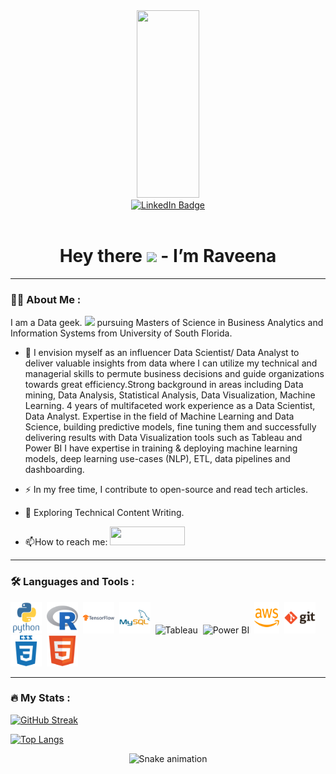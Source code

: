 <div id="header" align="center">
  <img src="https://media.giphy.com/media/YnS7j9pwnECXLMrI4t/giphy.gif" width="100" height=300pt/>

  <div id="badges">
    <a href="https://www.linkedin.com/in/gopichand-yenikapalli-usf/">
      <img src="https://img.shields.io/badge/LinkedIn-blue?style=for-the-badge&logo=linkedin&logoColor=white" alt="LinkedIn Badge"/>
    </a>
  </div>
  <img src="https://komarev.com/ghpvc/?username=Asrst&style=flat-square&color=blue" alt=""/>
  <h1>
    Hey there
    <img src="https://media.giphy.com/media/hvRJCLFzcasrR4ia7z/giphy.gif" width="30px"/>
     -  I’m Raveena
  </h1>
</div>

---

### :man_technologist: About Me :

I am a Data geek. <img src="https://media.giphy.com/media/WUlplcMpOCEmTGBtBW/giphy.gif" width="30"> pursuing Masters of Science in Business Analytics and Information Systems from University of South Florida.

- :telescope: I envision myself as an influencer Data Scientist/ Data Analyst to deliver valuable insights from data where I can utilize my technical and managerial skills to permute business decisions and guide organizations towards great efficiency.Strong background in areas including Data mining, Data Analysis, Statistical Analysis, Data Visualization, Machine Learning. 4 years of multifaceted work experience as a Data Scientist, Data Analyst. Expertise in the field of Machine Learning and Data Science, building predictive models, fine tuning them and successfully delivering results with Data Visualization tools such as Tableau and Power BI I have expertise in training & deploying machine learning models, deep learning use-cases (NLP), ETL, data pipelines and dashboarding.

- :zap: In my free time, I contribute to open-source and read tech articles.

- :seedling: Exploring Technical Content Writing.

- :mailbox:How to reach me: <a href="https://www.linkedin.com/in/gopichand-yenikapalli-usf/" target="_blank"><img src="https://img.shields.io/badge/-LinkedIn-%230077B5?style=for-the-badge&logo=linkedin&logoColor=white" target="_blank" width="120" height="30" ></a> 
---

### :hammer_and_wrench: Languages and Tools :
<div>
  <img src="https://github.com/devicons/devicon/blob/master/icons/python/python-original-wordmark.svg" title="Python" alt="Python" width="50" height="50"/>&nbsp;
  <img src="https://github.com/devicons/devicon/blob/master/icons/r/r-original.svg" title="R" alt="R" width="50" height="50"/>&nbsp;
  <img src="https://github.com/devicons/devicon/blob/master/icons/tensorflow/tensorflow-original-wordmark.svg" title="TensorFlow" alt="TensorFlow" width="50" height="50"/>&nbsp;
   <img src="https://github.com/devicons/devicon/blob/master/icons/mysql/mysql-original-wordmark.svg" title="MySQL"  alt="MySQL" width="50" height="50"/>&nbsp;
  <img src="https://assets.blogs.bsu.edu/wp-content/uploads/sites/38/2023/02/24133338/Tableau-Logo-1536x864.png" title="Tableau"  alt="Tableau" width="50" height="50"/>&nbsp;
  <img src="https://cdn.windowsreport.com/wp-content/uploads/2019/07/Fix-power-bi-cant-find-app-930x620.jpg" title="Power BI"  alt="Power BI" width="50" height="50"/>&nbsp;
   <img src="https://github.com/devicons/devicon/blob/master/icons/amazonwebservices/amazonwebservices-plain-wordmark.svg" title="AWS" alt="AWS" width="40" height="50"/>&nbsp;
   <img src="https://github.com/devicons/devicon/blob/master/icons/git/git-original-wordmark.svg" title="Git" **alt="Git" width="50" height="50"/>
  <img src="https://github.com/devicons/devicon/blob/master/icons/css3/css3-plain-wordmark.svg"  title="CSS3" alt="CSS" width="50" height="50"/>&nbsp;
  <img src="https://github.com/devicons/devicon/blob/master/icons/html5/html5-original.svg" title="HTML5" alt="HTML" width="50" height="50"/>&nbsp;
  
  ---

### :fire: My Stats :
[![GitHub Streak](https://streak-stats.demolab.com/?user=GopiChandYenikapalli)](https://git.io/streak-stats)

[![Top Langs](https://github-readme-stats.vercel.app/api/top-langs/?username=GopiChandYenikapalli&layout=compact&theme=vision-friendly-dark)](https://github.com/anuraghazra/github-readme-stats)


<div align="center">

  ![Snake animation](https://github.com/danielbped/danielbped/blob/output/github-contribution-grid-snake.svg)
  
</div>



<!---
GopiChandYenikapalli/GopiChandYenikapalli is a ✨ special ✨ repository because its `README.md` (this file) appears on your GitHub profile.
You can click the Preview link to take a look at your changes.
--->
